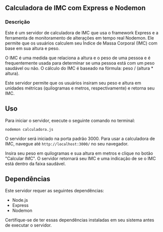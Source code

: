 ## Calculadora de IMC com Express e Nodemon
### Descrição

Este é um servidor de calculadora de IMC que usa o framework Express e a ferramenta de monitoramento de alterações em tempo real Nodemon. Ele permite que os usuários calculem seu Índice de Massa Corporal (IMC) com base em sua altura e peso.

O IMC é uma medida que relaciona a altura e o peso de uma pessoa e é frequentemente usada para determinar se uma pessoa está com um peso saudável ou não. O cálculo do IMC é baseado na fórmula: peso / (altura * altura).

Este servidor permite que os usuários insiram seu peso e altura em unidades métricas (quilogramas e metros, respectivamente) e retorna seu IMC.

## Uso
Para iniciar o servidor, execute o seguinte comando no terminal:

`nodemon calculadora.js`

O servidor será iniciado na porta padrão 3000. Para usar a calculadora de IMC, navegue até `http://localhost:3000/` no seu navegador.

Insira seu peso em quilogramas e sua altura em metros e clique no botão "Calcular IMC". O servidor retornará seu IMC e uma indicação de se o IMC está dentro da faixa saudável.

## Dependências
Este servidor requer as seguintes dependências:

- Node.js
- Express
- Nodemon

Certifique-se de ter essas dependências instaladas em seu sistema antes de executar o servidor.